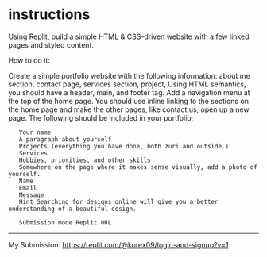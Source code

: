 # instructions
Using Replit, build a simple HTML & CSS-driven website with a few linked pages and styled content.

How to do it:

Create a simple portfolio website with the following information: about me section, contact page, services section, project, Using HTML semantics, you should have a header, main, and footer tag. Add a navigation menu at the top of the home page. You should use inline linking to the sections on the home page and make the other pages, like contact us, open up a new page.
      The following should be included in your portfolio: 

       Your name
       A paragraph about yourself
       Projects (everything you have done, both zuri and outside.)
       Services 
       Hobbies, priorities, and other skills
       Somewhere on the page where it makes sense visually, add a photo of yourself.
       Name
       Email
       Message
       Hint Searching for designs online will give you a better understanding of a beautiful design.

       Submission mode Replit URL
---
My Submission: https://replit.com/@korex09/login-and-signup?v=1
